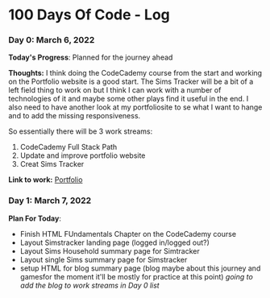 # 100 Days Of Code - Log

### Day 0: March 6, 2022 

**Today's Progress**: Planned for the journey ahead

**Thoughts:** I think doing the CodeCademy course from the start and working on the Portfolio website is a good start. The Sims Tracker will be a bit of a left field thing to work on but I think I can work with a number of technologies of it and maybe some other plays find it useful in the end. I also need to have another look at my portfoliosite to se what I want to hange and to add the missing responsiveness.

So essentially there will be 3 work streams:
1) CodeCademy Full Stack Path
2) Update and improve portfolio website
3) Creat Sims Tracker

**Link to work:** [Portfolio](http://www.susannebrauer.github.io)

### Day 1: March 7, 2022

**Plan For Today**:
- Finish HTML FUndamentals Chapter on the CodeCademy course
- Layout Simstracker landing page (logged in/logged out?)
- Layout Sims Household summary page for Simtracker
- Layout single Sims summary page for Simstracker
- setup HTML for blog summary page (blog maybe about this journey and gamesfor the moment it'll be mostly for practice at this point)
*going to add the blog to work streams in Day 0 list*
